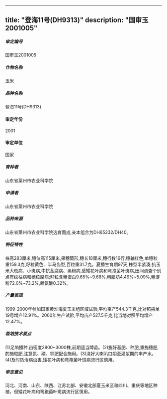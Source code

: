 
---
title: "登海11号(DH9313)"
description: "国审玉2001005"
---
##### 审定编号 
国审玉2001005

##### 作物名称
玉米

##### 品种名称
登海11号(DH9313)

#### 审定年份
2001	

#### 审定单位
国家

##### 育种者
山东省莱州市农业科学院

##### 申请者
山东省莱州市农业科学院

##### 品种来源
山东省莱州市农业科学院选育而成,亲本组合为DH65232/DH40。

##### 特征特性
株高283厘米,穗位高115厘米,果穗筒形,穗长18厘米,穗行数16行,穗轴红色,单穗粒重159.3克,籽粒黄色、半马齿型,百粒重31.7克。夏播生育期97天,株型半紧凑;抗玉米大斑病、小斑病,中抗茎腐病、黑粉病,感矮花叶病和弯孢菌叶斑病,田间调查个别点有纹枯病和穗粒腐病;籽粒含粗蛋白9.65%~9.68%,粗脂肪4.49%~5.09%,粗淀粉72.0%~73.2%,赖氨酸0.32%。

##### 产量表现
1999-2000年参加国家黄淮海夏玉米组区域试验,平均亩产544.3千克,比对照掖单19号增产12.91%。2000年生产试验,平均亩产527.5千克,比当地对照平均增产12.47%。

##### 栽培技术要点
(1)足墒播种,亩密度2800~3000株,前期适当蹲苗。(2)施好基肥、种肥,重施穗肥,酌施粒肥,注意氮、磷、钾肥配合施用。(3)浇好大喇叭口期至灌浆期的丰产水。(4)及时防治病虫害,矮花叶病和弯孢菌叶斑病流行区慎用。

##### 审定意见
河北、河南、山东、陕西、江苏北部、安徽北部夏玉米区和四川、重庆等地区种植，但矮花叶病和弯孢菌叶斑病流行区慎用。


